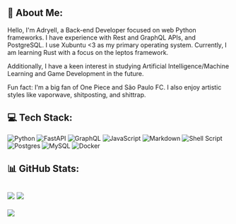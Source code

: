 ## 💫 About Me:
Hello, I'm Adryell, a Back-end Developer focused on web Python frameworks. I have experience with Rest and GraphQL APIs, and PostgreSQL. I use Xubuntu <3 as my primary operating system. Currently, I am learning Rust with a focus on the leptos framework.

Additionally, I have a keen interest in studying Artificial Intelligence/Machine Learning and Game Development in the future.

Fun fact: I'm a big fan of One Piece and São Paulo FC. I also enjoy artistic styles like vaporwave, shitposting, and shittrap.

## 💻 Tech Stack:
![Python](https://img.shields.io/badge/python-3670A0?style=plastic&logo=python&logoColor=ffdd54) ![FastAPI](https://img.shields.io/badge/FastAPI-005571?style=plastic&logo=fastapi) ![GraphQL](https://img.shields.io/badge/-GraphQL-E10098?style=plastic&logo=graphql&logoColor=white) ![JavaScript](https://img.shields.io/badge/javascript-%23323330.svg?style=plastic&logo=javascript&logoColor=%23F7DF1E) ![Markdown](https://img.shields.io/badge/markdown-%23000000.svg?style=plastic&logo=markdown&logoColor=white) ![Shell Script](https://img.shields.io/badge/shell_script-%23121011.svg?style=plastic&logo=gnu-bash&logoColor=white) ![Postgres](https://img.shields.io/badge/postgres-%23316192.svg?style=plastic&logo=postgresql&logoColor=white) ![MySQL](https://img.shields.io/badge/mysql-%2300f.svg?style=plastic&logo=mysql&logoColor=white) ![Docker](https://img.shields.io/badge/docker-%230db7ed.svg?style=plastic&logo=docker&logoColor=white)
## 📊 GitHub Stats:  
![](https://github-readme-streak-stats.herokuapp.com/?user=adryells&theme=synthwave&hide_border=false)
![](https://github-readme-stats.vercel.app/api/top-langs/?username=adryells&theme=synthwave&hide_border=false&include_all_commits=false&count_private=false&layout=compact)
---
[![](https://visitcount.itsvg.in/api?id=adryells&icon=6&color=8)](https://visitcount.itsvg.in)

<!-- Proudly created with GPRM ( https://gprm.itsvg.in ) -->
